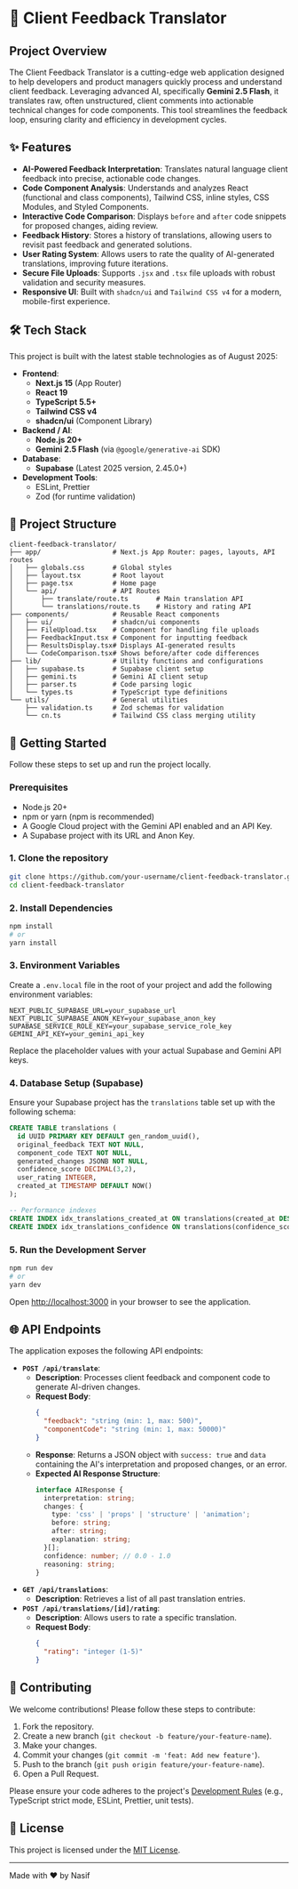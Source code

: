 # 🚀 Client Feedback Translator

## Project Overview

The Client Feedback Translator is a cutting-edge web application designed to help developers and product managers quickly process and understand client feedback. Leveraging advanced AI, specifically **Gemini 2.5 Flash**, it translates raw, often unstructured, client comments into actionable technical changes for code components. This tool streamlines the feedback loop, ensuring clarity and efficiency in development cycles.

## ✨ Features

*   **AI-Powered Feedback Interpretation**: Translates natural language client feedback into precise, actionable code changes.
*   **Code Component Analysis**: Understands and analyzes React (functional and class components), Tailwind CSS, inline styles, CSS Modules, and Styled Components.
*   **Interactive Code Comparison**: Displays `before` and `after` code snippets for proposed changes, aiding review.
*   **Feedback History**: Stores a history of translations, allowing users to revisit past feedback and generated solutions.
*   **User Rating System**: Allows users to rate the quality of AI-generated translations, improving future iterations.
*   **Secure File Uploads**: Supports `.jsx` and `.tsx` file uploads with robust validation and security measures.
*   **Responsive UI**: Built with `shadcn/ui` and `Tailwind CSS v4` for a modern, mobile-first experience.

## 🛠️ Tech Stack

This project is built with the latest stable technologies as of August 2025:

*   **Frontend**:
    *   **Next.js 15** (App Router)
    *   **React 19**
    *   **TypeScript 5.5+**
    *   **Tailwind CSS v4**
    *   **shadcn/ui** (Component Library)
*   **Backend / AI**:
    *   **Node.js 20+**
    *   **Gemini 2.5 Flash** (via `@google/generative-ai` SDK)
*   **Database**:
    *   **Supabase** (Latest 2025 version, 2.45.0+)
*   **Development Tools**:
    *   ESLint, Prettier
    *   Zod (for runtime validation)

## 📁 Project Structure

```
client-feedback-translator/
├── app/                  # Next.js App Router: pages, layouts, API routes
│   ├── globals.css       # Global styles
│   ├── layout.tsx        # Root layout
│   ├── page.tsx          # Home page
│   └── api/              # API Routes
│       ├── translate/route.ts       # Main translation API
│       └── translations/route.ts    # History and rating API
├── components/           # Reusable React components
│   ├── ui/               # shadcn/ui components
│   ├── FileUpload.tsx    # Component for handling file uploads
│   ├── FeedbackInput.tsx # Component for inputting feedback
│   ├── ResultsDisplay.tsx# Displays AI-generated results
│   └── CodeComparison.tsx# Shows before/after code differences
├── lib/                  # Utility functions and configurations
│   ├── supabase.ts       # Supabase client setup
│   ├── gemini.ts         # Gemini AI client setup
│   ├── parser.ts         # Code parsing logic
│   └── types.ts          # TypeScript type definitions
└── utils/                # General utilities
    ├── validation.ts     # Zod schemas for validation
    └── cn.ts             # Tailwind CSS class merging utility
```

## 🚀 Getting Started

Follow these steps to set up and run the project locally.

### Prerequisites

*   Node.js 20+
*   npm or yarn (npm is recommended)
*   A Google Cloud project with the Gemini API enabled and an API Key.
*   A Supabase project with its URL and Anon Key.

### 1. Clone the repository

```bash
git clone https://github.com/your-username/client-feedback-translator.git
cd client-feedback-translator
```

### 2. Install Dependencies

```bash
npm install
# or
yarn install
```

### 3. Environment Variables

Create a `.env.local` file in the root of your project and add the following environment variables:

```
NEXT_PUBLIC_SUPABASE_URL=your_supabase_url
NEXT_PUBLIC_SUPABASE_ANON_KEY=your_supabase_anon_key
SUPABASE_SERVICE_ROLE_KEY=your_supabase_service_role_key
GEMINI_API_KEY=your_gemini_api_key
```

Replace the placeholder values with your actual Supabase and Gemini API keys.

### 4. Database Setup (Supabase)

Ensure your Supabase project has the `translations` table set up with the following schema:

```sql
CREATE TABLE translations (
  id UUID PRIMARY KEY DEFAULT gen_random_uuid(),
  original_feedback TEXT NOT NULL,
  component_code TEXT NOT NULL,
  generated_changes JSONB NOT NULL,
  confidence_score DECIMAL(3,2),
  user_rating INTEGER,
  created_at TIMESTAMP DEFAULT NOW()
);

-- Performance indexes
CREATE INDEX idx_translations_created_at ON translations(created_at DESC);
CREATE INDEX idx_translations_confidence ON translations(confidence_score DESC);
```

### 5. Run the Development Server

```bash
npm run dev
# or
yarn dev
```

Open [http://localhost:3000](http://localhost:3000) in your browser to see the application.

## 🌐 API Endpoints

The application exposes the following API endpoints:

*   **`POST /api/translate`**:
    *   **Description**: Processes client feedback and component code to generate AI-driven changes.
    *   **Request Body**:
        ```json
        {
          "feedback": "string (min: 1, max: 500)",
          "componentCode": "string (min: 1, max: 50000)"
        }
        ```
    *   **Response**: Returns a JSON object with `success: true` and `data` containing the AI's interpretation and proposed changes, or an error.
    *   **Expected AI Response Structure**:
        ```typescript
        interface AIResponse {
          interpretation: string;
          changes: {
            type: 'css' | 'props' | 'structure' | 'animation';
            before: string;
            after: string;
            explanation: string;
          }[];
          confidence: number; // 0.0 - 1.0
          reasoning: string;
        }
        ```
*   **`GET /api/translations`**:
    *   **Description**: Retrieves a list of all past translation entries.
*   **`POST /api/translations/[id]/rating`**:
    *   **Description**: Allows users to rate a specific translation.
    *   **Request Body**:
        ```json
        {
          "rating": "integer (1-5)"
        }
        ```

## 🤝 Contributing

We welcome contributions! Please follow these steps to contribute:

1.  Fork the repository.
2.  Create a new branch (`git checkout -b feature/your-feature-name`).
3.  Make your changes.
4.  Commit your changes (`git commit -m 'feat: Add new feature'`).
5.  Push to the branch (`git push origin feature/your-feature-name`).
6.  Open a Pull Request.

Please ensure your code adheres to the project's [Development Rules](temp_docs/rules.mdc) (e.g., TypeScript strict mode, ESLint, Prettier, unit tests).

## 📄 License

This project is licensed under the [MIT License](LICENSE).

---

Made with ❤️ by Nasif
